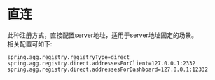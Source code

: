 # 直连
此种注册方式，直接配置server地址，适用于server地址固定的场景。    
相关配置可如下:  
```properties
spring.agg.registry.registryType=direct
spring.agg.registry.direct.addressesForClient=127.0.0.1:2332
spring.agg.registry.direct.addressesForDashboard=127.0.0.1:12332
```




